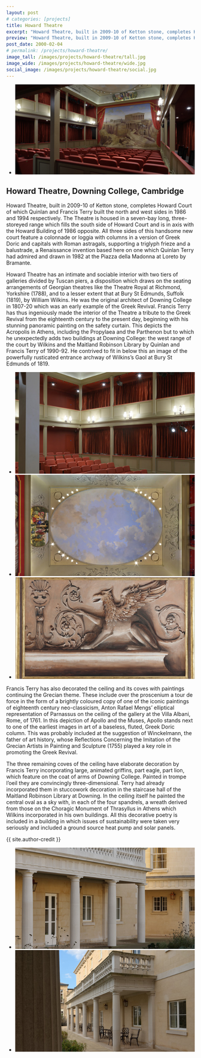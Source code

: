 ```yaml
---
layout: post
# categories: [projects]
title: Howard Theatre
excerpt: "Howard Theatre, built in 2009-10 of Ketton stone, completes Howard Court of which Quinlan and Francis Terry built the north and west sides in 1986 and 1994 respectively."
preview: "Howard Theatre, built in 2009-10 of Ketton stone, completes Howard Court of which Quinlan and Francis Terry built the north and west sides in 1986 and 1994 respectively."
post_date: 2000-02-04
# permalink: /projects/howard-theatre/
image_tall: /images/projects/howard-theatre/tall.jpg
image_wide: /images/projects/howard-theatre/wide.jpg
social_image: /images/projects/howard-theatre/social.jpg
---
```


<ul class="list">
	<li class="full">
		<a class="fancybox" rel="group" href="/images/projects/howard-theatre/01.jpg">
			<img src="/images/projects/howard-theatre/main.jpg" alt="{{ page.title }}" />
		</a>
	</li>
</ul>

<h2>Howard Theatre, Downing College, Cambridge</h2>
<p>
	Howard Theatre, built in 2009-10 of Ketton stone, completes Howard Court of which Quinlan and Francis Terry built the north and west sides in 1986 and 1994 respectively. The Theatre is housed in a seven-bay long, three-storeyed range which fills the south side of Howard Court and is in axis with the Howard Building of 1986 opposite. All three sides of this handsome new court feature a colonnade or loggia with columns in a version of Greek Doric and capitals with Roman astragals, supporting a triglyph frieze and a balustrade, a Renaissance invention based here on one which Quinlan Terry had admired and drawn in 1982 at the Piazza della Madonna at Loreto by Bramante.
</p><p>
	Howard Theatre has an intimate and sociable interior with two tiers of galleries divided by Tuscan piers, a disposition which draws on the seating arrangements of Georgian theatres like the Theatre Royal at Richmond, Yorkshire (1788), and to a lesser extent that at Bury St Edmunds, Suffolk (1819), by William Wilkins. He was the original architect of Downing College in 1807-20 which was an early example of the Greek Revival. Francis Terry has thus ingeniously made the interior of the Theatre a tribute to the Greek Revival from the eighteenth century to the present day, beginning with his stunning panoramic painting on the safety curtain. This depicts the Acropolis in Athens, including the Propylaea and the Parthenon but to which he unexpectedly adds two buildings at Downing College: the west range of the court by Wilkins and the Maitland Robinson Library by Quinlan and Francis Terry of 1990-92. He contrived to fit in below this an image of the powerfully rusticated entrance archway of Wilkins’s Gaol at Bury St Edmunds  of 1819.
</p>

<ul class="list">
	<li class="third">
		<a class="fancybox" rel="group" href="/images/projects/howard-theatre/02.jpg">
			<img src="/images/projects/howard-theatre/thumbs/02.jpg" alt="{{ page.title }}" />
		</a>
	</li>
	<li class="third">
		<a class="fancybox" rel="group" href="/images/projects/howard-theatre/03.jpg">
			<img src="/images/projects/howard-theatre/thumbs/03.jpg" alt="{{ page.title }}" />
		</a>
	</li>
	<li class="third">
		<a class="fancybox" rel="group" href="/images/projects/howard-theatre/04.jpg">
			<img src="/images/projects/howard-theatre/thumbs/04.jpg" alt="{{ page.title }}" />
		</a>
	</li>
</ul>

<p>
	Francis Terry has also decorated the ceiling and its coves with paintings continuing the Grecian theme. These include over the proscenium a tour de force in the form of a brightly coloured copy of one of the iconic paintings of eighteenth century neo-classicism, Anton Rafael Mengs’ elliptical representation of Parnassus on the ceiling of the gallery at the Villa Albani, Rome, of 1761. In this depiction of Apollo and the Muses, Apollo stands next to one of the earliest images in art of a baseless, fluted, Greek Doric column. This was probably included at the suggestion of Winckelmann, the father of art history, whose Reflections Concerning the Imitation of the Grecian Artists in Painting and Sculpture (1755) played a key role in promoting the Greek Revival.
</p><p>
	The three remaining coves of the ceiling have elaborate decoration by Francis Terry incorporating large, animated griffins, part eagle, part lion, which feature on the coat of arms of Downing College. Painted in trompe l’oeil they are convincingly three-dimensional. Terry had already incorporated them in stuccowork decoration in the staircase hall of the Maitland Robinson Library at Downing. In the ceiling itself he painted the central oval as a sky with, in each of the four spandrels, a wreath derived from those on the Choragic Monument of Thrasyllus in Athens which Wilkins incorporated in his own buildings. All this decorative poetry is included in a building in which issues of sustainability were taken very seriously and included a ground source heat pump and solar panels.
</p>
{{ site.author-credit }}

<ul class="list">
	<li class="half">
		<a class="fancybox" rel="group" href="/images/projects/howard-theatre/05.jpg">
			<img src="/images/projects/howard-theatre/thumbs/05.jpg" alt="{{ page.title }}" />
		</a>
	</li>
	<li class="half">
		<a class="fancybox" rel="group" href="/images/projects/howard-theatre/06.jpg">
			<img src="/images/projects/howard-theatre/thumbs/06.jpg" alt="{{ page.title }}" />
		</a>
	</li>
</ul>